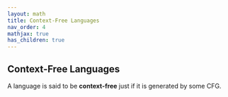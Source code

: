 ```yaml
---
layout: math
title: Context-Free Languages
nav_order: 4
mathjax: true
has_children: true
---
```


## Context-Free Languages

A language is said to be __context-free__ just if it is generated by some CFG.